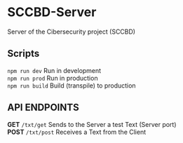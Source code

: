 # SCCBD-Server  
Server of the Cibersecurity project (SCCBD)  
  
## Scripts
`npm run dev` Run in development  
`npm run prod` Run in production  
`npm run build` Build (transpile) to production  
  
## API ENDPOINTS  
  
**GET** `/txt/get` Sends to the Server a test Text (Server port)  
**POST** `/txt/post` Receives a Text from the Client  
  